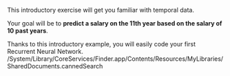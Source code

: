 This introductory exercise will get you familiar with temporal data.

Your goal will be to **predict a salary on the 11th year based on the salary of 10 past years**.

Thanks to this introductory example, you will easily code your first Recurrent Neural Network.
/System/Library/CoreServices/Finder.app/Contents/Resources/MyLibraries/SharedDocuments.cannedSearch
